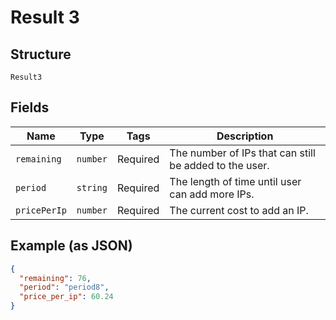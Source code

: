 
# Result 3

## Structure

`Result3`

## Fields

| Name | Type | Tags | Description |
|  --- | --- | --- | --- |
| `remaining` | `number` | Required | The number of IPs that can still be added to the user. |
| `period` | `string` | Required | The length of time until user can add more IPs. |
| `pricePerIp` | `number` | Required | The current cost to add an IP. |

## Example (as JSON)

```json
{
  "remaining": 76,
  "period": "period8",
  "price_per_ip": 60.24
}
```

